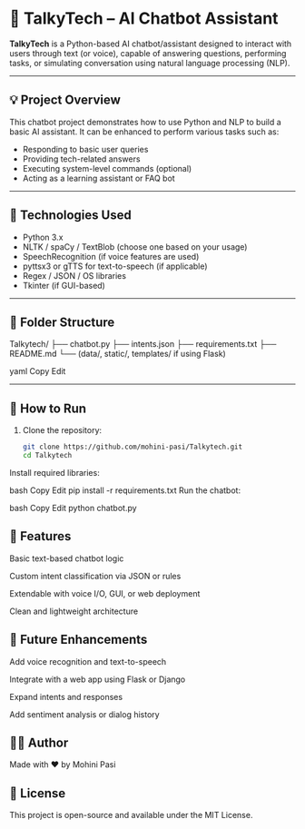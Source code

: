 # 🤖 TalkyTech – AI Chatbot Assistant

**TalkyTech** is a Python-based AI chatbot/assistant designed to interact with users through text (or voice), capable of answering questions, performing tasks, or simulating conversation using natural language processing (NLP).

---

## 💡 Project Overview

This chatbot project demonstrates how to use Python and NLP to build a basic AI assistant. It can be enhanced to perform various tasks such as:

- Responding to basic user queries
- Providing tech-related answers
- Executing system-level commands (optional)
- Acting as a learning assistant or FAQ bot

---

## 🧰 Technologies Used

- Python 3.x
- NLTK / spaCy / TextBlob (choose one based on your usage)
- SpeechRecognition (if voice features are used)
- pyttsx3 or gTTS for text-to-speech (if applicable)
- Regex / JSON / OS libraries
- Tkinter (if GUI-based)

---

## 📁 Folder Structure

Talkytech/
├── chatbot.py
├── intents.json
├── requirements.txt
├── README.md
└── (data/, static/, templates/ if using Flask)

yaml
Copy
Edit

---

## 🚀 How to Run

1. Clone the repository:
   ```bash
   git clone https://github.com/mohini-pasi/Talkytech.git
   cd Talkytech
Install required libraries:

bash
Copy
Edit
pip install -r requirements.txt
Run the chatbot:

bash
Copy
Edit
python chatbot.py

## 📌 Features
Basic text-based chatbot logic

Custom intent classification via JSON or rules

Extendable with voice I/O, GUI, or web deployment

Clean and lightweight architecture

## 🎯 Future Enhancements
Add voice recognition and text-to-speech

Integrate with a web app using Flask or Django

Expand intents and responses

Add sentiment analysis or dialog history

## 🙋‍♀️ Author
Made with ❤️ by Mohini Pasi

## 📜 License
This project is open-source and available under the MIT License.
